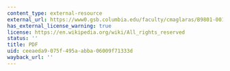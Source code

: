```yaml
---
content_type: external-resource
external_url: https://www0.gsb.columbia.edu/faculty/cmaglaras/B9801-001/RMreview.pdf
has_external_license_warning: true
license: https://en.wikipedia.org/wiki/All_rights_reserved
status: ''
title: PDF
uid: ceeaeda9-075f-495a-abba-06009f71333d
wayback_url: ''
---
```

